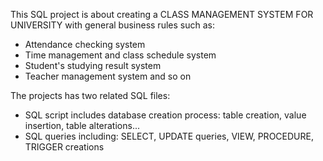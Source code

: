 This SQL project is about creating a CLASS MANAGEMENT SYSTEM FOR UNIVERSITY with general business rules such as: 
  - Attendance checking system
  - Time management and class schedule system
  - Student's studying result system
  - Teacher management system and so on

The projects has two related SQL files: 
  - SQL script includes database creation process: table creation, value insertion, table alterations...
  - SQL queries including: SELECT, UPDATE queries, VIEW, PROCEDURE, TRIGGER creations
